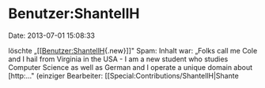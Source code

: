 Benutzer:ShantellH
==================

Date: 2013-07-01 15:08:33

löschte
„\[\[[Benutzer:ShantellH](http://www.yacy-websuche.de/wiki/index.php?title=Benutzer:ShantellH&action=edit&redlink=1 "Benutzer:ShantellH (Seite nicht vorhanden)"){.new}\]\]"
Spam: Inhalt war: „Folks call me Cole and I hail from Virginia in the
USA - I am a new student who studies Computer Science as well as German
and I operate a unique domain about \[http:..." (einziger Bearbeiter:
\[\[Special:Contributions/ShantellH\|Shante
